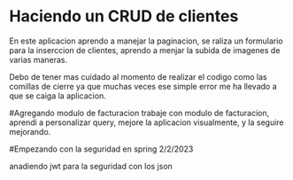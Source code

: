 # Haciendo un CRUD de clientes

En este aplicacion aprendo a manejar la paginacion, se raliza un formulario para la inserccion de clientes, aprendo a menjar la subida de imagenes de varias maneras.

Debo de tener mas cuidado al momento de realizar el codigo como las comillas de cierre ya que muchas veces ese simple error me ha llevado a que se caiga la aplicacion.

#Agregando modulo de facturacion
trabaje con modulo de facturacion, aprendi a personalizar query, mejore la aplicacion visualmente, y la seguire mejorando.

#Empezando con la seguridad en spring 2/2/2023

anadiendo jwt para la seguridad con los json